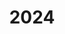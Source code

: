 ---
title: "2024"
collection: publications
permalink: /publication/2010-10-01-paper
excerpt: "<br/><img src='/images/2024-9.png' alt='www' width='300' height='200' style='float:left'>"
paperurl: ' '
citation: 'Yingjun Tian, Guoxin Fang, Renbo Su, Weiming Wang, Simeon Gill, Andrew Weightman, Charlie C.L. Wang. (2024). &quot;Function based sim-to-real learning for shape control of deformable free-form surfaces.&quot; <i>Robotics: Science and Systems Conference (RSS) </i>, 2024. '
---